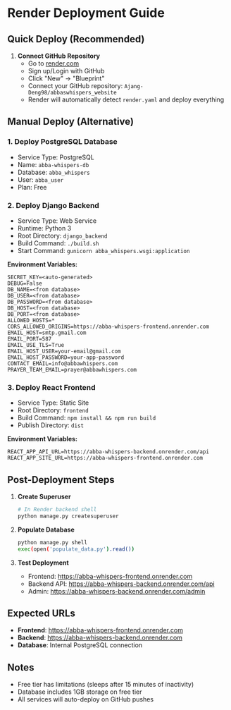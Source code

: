 # Render Deployment Guide

## Quick Deploy (Recommended)

1. **Connect GitHub Repository**
   - Go to [render.com](https://render.com)
   - Sign up/Login with GitHub
   - Click "New" → "Blueprint"
   - Connect your GitHub repository: `Ajang-Deng98/abbaswhispers_website`
   - Render will automatically detect `render.yaml` and deploy everything

## Manual Deploy (Alternative)

### 1. Deploy PostgreSQL Database
- Service Type: PostgreSQL
- Name: `abba-whispers-db`
- Database: `abba_whispers`
- User: `abba_user`
- Plan: Free

### 2. Deploy Django Backend
- Service Type: Web Service
- Runtime: Python 3
- Root Directory: `django_backend`
- Build Command: `./build.sh`
- Start Command: `gunicorn abba_whispers.wsgi:application`

**Environment Variables:**
```
SECRET_KEY=<auto-generated>
DEBUG=False
DB_NAME=<from database>
DB_USER=<from database>
DB_PASSWORD=<from database>
DB_HOST=<from database>
DB_PORT=<from database>
ALLOWED_HOSTS=*
CORS_ALLOWED_ORIGINS=https://abba-whispers-frontend.onrender.com
EMAIL_HOST=smtp.gmail.com
EMAIL_PORT=587
EMAIL_USE_TLS=True
EMAIL_HOST_USER=your-email@gmail.com
EMAIL_HOST_PASSWORD=your-app-password
CONTACT_EMAIL=info@abbawhispers.com
PRAYER_TEAM_EMAIL=prayer@abbawhispers.com
```

### 3. Deploy React Frontend
- Service Type: Static Site
- Root Directory: `frontend`
- Build Command: `npm install && npm run build`
- Publish Directory: `dist`

**Environment Variables:**
```
REACT_APP_API_URL=https://abba-whispers-backend.onrender.com/api
REACT_APP_SITE_URL=https://abba-whispers-frontend.onrender.com
```

## Post-Deployment Steps

1. **Create Superuser**
   ```bash
   # In Render backend shell
   python manage.py createsuperuser
   ```

2. **Populate Database**
   ```bash
   python manage.py shell
   exec(open('populate_data.py').read())
   ```

3. **Test Deployment**
   - Frontend: https://abba-whispers-frontend.onrender.com
   - Backend API: https://abba-whispers-backend.onrender.com/api
   - Admin: https://abba-whispers-backend.onrender.com/admin

## Expected URLs
- **Frontend**: https://abba-whispers-frontend.onrender.com
- **Backend**: https://abba-whispers-backend.onrender.com
- **Database**: Internal PostgreSQL connection

## Notes
- Free tier has limitations (sleeps after 15 minutes of inactivity)
- Database includes 1GB storage on free tier
- All services will auto-deploy on GitHub pushes